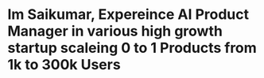 # Im Saikumar, Expereince AI Product Manager in various high growth startup scaleing 0 to 1 Products from 1k to 300k Users
